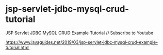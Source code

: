 # jsp-servlet-jdbc-mysql-crud-tutorial
JSP Servlet JDBC MySQL CRUD Example Tutorial 
// Subscribe to Youtube

https://www.javaguides.net/2019/03/jsp-servlet-jdbc-mysql-crud-example-tutorial.html
